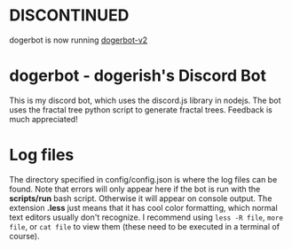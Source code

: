 # DISCONTINUED
dogerbot is now running [dogerbot-v2](https://github.com/dogerish/dogerbot-v2)
# dogerbot - dogerish's Discord Bot
This is my discord bot, which uses the discord.js library in nodejs. The bot uses the fractal tree python script to generate fractal trees. Feedback is much appreciated!
# Log files
 The directory specified in config/config.json is where the log files can be found. Note that errors will only appear here if the bot is run with the **scripts/run** bash script. Otherwise it will appear on console output.
 The extension **.less** just means that it has cool color formatting, which normal text editors usually don't recognize. I recommend using `less -R file`, `more file`, or `cat file` to view them (these need to be executed in a terminal of course).
